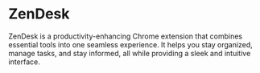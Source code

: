# ZenDesk
ZenDesk is a productivity-enhancing Chrome extension that combines essential tools into one seamless experience. It helps you stay organized, manage tasks, and stay informed, all while providing a sleek and intuitive interface.
